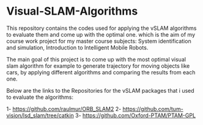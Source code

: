 # Visual-SLAM-Algorithms

This repository contains the codes used for applying the vSLAM algorithms to evaluate them and come up with the optimal one. which is the aim of my course work project for my master course subjects: System identification and simulation, Introduction to Intelligent Mobile Robots. 

The main goal of this project is to come up with the most optimal visual slam algorithm for example to generate trajectory for moving objects like cars, by applying different algorithms and comparing the results from each one.

Below are the links to the Repositories for the vSLAM packages that i used to evaluate the algorithms:

1- https://github.com/raulmur/ORB_SLAM2
2- https://github.com/tum-vision/lsd_slam/tree/catkin
3- https://github.com/Oxford-PTAM/PTAM-GPL

